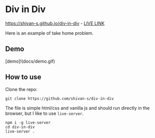 # Div in Div

<https://shivan-s.github.io/div-in-div> - [LIVE LINK](https://shivan-s.github.io/div-in-div)

Here is an example of take home problem.

## Demo

[demo]!(docs/demo.gif)

## How to use

Clone the repo:

```
git clone https://github.com/shivan-s/div-in-div

```

The file is simple html/css and vanilla js and should run directly in the browser, but I like to use `live-server`.

```
npm i -g live-server
cd div-in-div
live-server .

```
